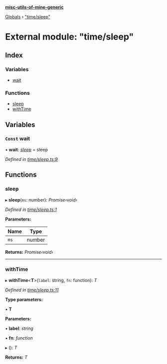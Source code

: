 **[misc-utils-of-mine-generic](../README.md)**

[Globals](../globals.md) › ["time/sleep"](_time_sleep_.md)

# External module: "time/sleep"

## Index

### Variables

* [wait](_time_sleep_.md#const-wait)

### Functions

* [sleep](_time_sleep_.md#sleep)
* [withTime](_time_sleep_.md#withtime)

## Variables

### `Const` wait

• **wait**: *[sleep](_time_sleep_.md#sleep)* =  sleep

*Defined in [time/sleep.ts:9](https://github.com/cancerberoSgx/misc-utils-of-mine/blob/60bba9c/misc-utils-of-mine-generic/src/time/sleep.ts#L9)*

## Functions

###  sleep

▸ **sleep**(`ms`: number): *Promise‹void›*

*Defined in [time/sleep.ts:1](https://github.com/cancerberoSgx/misc-utils-of-mine/blob/60bba9c/misc-utils-of-mine-generic/src/time/sleep.ts#L1)*

**Parameters:**

Name | Type |
------ | ------ |
`ms` | number |

**Returns:** *Promise‹void›*

___

###  withTime

▸ **withTime**<**T**>(`label`: string, `fn`: function): *T*

*Defined in [time/sleep.ts:11](https://github.com/cancerberoSgx/misc-utils-of-mine/blob/60bba9c/misc-utils-of-mine-generic/src/time/sleep.ts#L11)*

**Type parameters:**

▪ **T**

**Parameters:**

▪ **label**: *string*

▪ **fn**: *function*

▸ (): *T*

**Returns:** *T*
